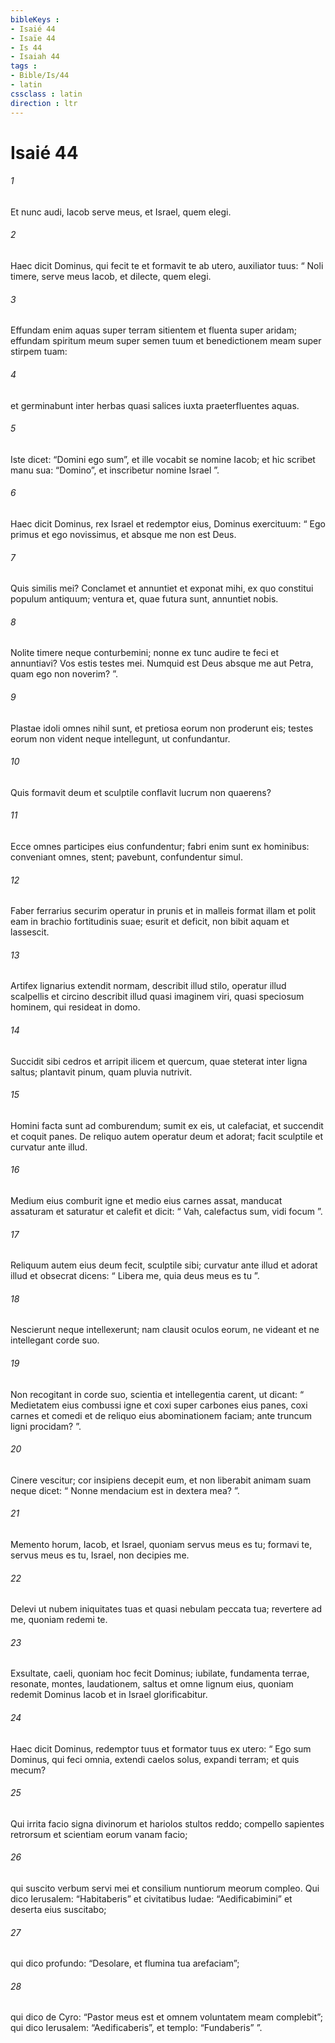 ```yaml
---
bibleKeys : 
- Isaié 44
- Isaïe 44
- Is 44
- Isaiah 44
tags : 
- Bible/Is/44
- latin
cssclass : latin
direction : ltr
---
```


# Isaié 44

###### 1
Et nunc audi, Iacob serve meus, et Israel, quem elegi.
###### 2
Haec dicit Dominus, qui fecit te et formavit te ab utero, auxiliator tuus: “ Noli timere, serve meus Iacob, et dilecte, quem elegi.
###### 3
Effundam enim aquas super terram sitientem et fluenta super aridam; effundam spiritum meum super semen tuum et benedictionem meam super stirpem tuam:
###### 4
et germinabunt inter herbas quasi salices iuxta praeterfluentes aquas.
###### 5
Iste dicet: “Domini ego sum”, et ille vocabit se nomine Iacob; et hic scribet manu sua: “Domino”, et inscribetur nomine Israel ”.
###### 6
Haec dicit Dominus, rex Israel et redemptor eius, Dominus exercituum: “ Ego primus et ego novissimus, et absque me non est Deus.
###### 7
Quis similis mei? Conclamet et annuntiet et exponat mihi, ex quo constitui populum antiquum; ventura et, quae futura sunt, annuntiet nobis.
###### 8
Nolite timere neque conturbemini; nonne ex tunc audire te feci et annuntiavi? Vos estis testes mei. Numquid est Deus absque me aut Petra, quam ego non noverim? ”.
###### 9
Plastae idoli omnes nihil sunt, et pretiosa eorum non proderunt eis; testes eorum non vident neque intellegunt, ut confundantur. 
###### 10
Quis formavit deum et sculptile conflavit lucrum non quaerens? 
###### 11
Ecce omnes participes eius confundentur; fabri enim sunt ex hominibus: conveniant omnes, stent; pavebunt, confundentur simul. 
###### 12
Faber ferrarius securim operatur in prunis et in malleis format illam et polit eam in brachio fortitudinis suae; esurit et deficit, non bibit aquam et lassescit.
###### 13
Artifex lignarius extendit normam, describit illud stilo, operatur illud scalpellis et circino describit illud quasi imaginem viri, quasi speciosum hominem, qui resideat in domo. 
###### 14
Succidit sibi cedros et arripit ilicem et quercum, quae steterat inter ligna saltus; plantavit pinum, quam pluvia nutrivit. 
###### 15
Homini facta sunt ad comburendum; sumit ex eis, ut calefaciat, et succendit et coquit panes. De reliquo autem operatur deum et adorat; facit sculptile et curvatur ante illud. 
###### 16
Medium eius comburit igne et medio eius carnes assat, manducat assaturam et saturatur et calefit et dicit: “ Vah, calefactus sum, vidi focum ”. 
###### 17
Reliquum autem eius deum fecit, sculptile sibi; curvatur ante illud et adorat illud et obsecrat dicens: “ Libera me, quia deus meus es tu ”.
###### 18
Nescierunt neque intellexerunt; nam clausit oculos eorum, ne videant et ne intellegant corde suo. 
###### 19
Non recogitant in corde suo, scientia et intellegentia carent, ut dicant: “ Medietatem eius combussi igne et coxi super carbones eius panes, coxi carnes et comedi et de reliquo eius abominationem faciam; ante truncum ligni procidam? ”. 
###### 20
Cinere vescitur; cor insipiens decepit eum, et non liberabit animam suam neque dicet: “ Nonne mendacium est in dextera mea? ”.
###### 21
Memento horum, Iacob, et Israel, quoniam servus meus es tu; formavi te, servus meus es tu, Israel, non decipies me.
###### 22
Delevi ut nubem iniquitates tuas et quasi nebulam peccata tua; revertere ad me, quoniam redemi te.
###### 23
Exsultate, caeli, quoniam hoc fecit Dominus; iubilate, fundamenta terrae, resonate, montes, laudationem, saltus et omne lignum eius, quoniam redemit Dominus Iacob et in Israel glorificabitur.
###### 24
Haec dicit Dominus, redemptor tuus et formator tuus ex utero: “ Ego sum Dominus, qui feci omnia, extendi caelos solus, expandi terram; et quis mecum?
###### 25
Qui irrita facio signa divinorum et hariolos stultos reddo; compello sapientes retrorsum et scientiam eorum vanam facio;
###### 26
qui suscito verbum servi mei et consilium nuntiorum meorum compleo. Qui dico Ierusalem: “Habitaberis” et civitatibus Iudae: “Aedificabimini” et deserta eius suscitabo;
###### 27
qui dico profundo: “Desolare, et flumina tua arefaciam”;
###### 28
qui dico de Cyro: “Pastor meus est et omnem voluntatem meam complebit”; qui dico Ierusalem: “Aedificaberis”, et templo: “Fundaberis” ”.
